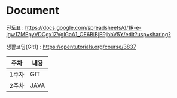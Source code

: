 # Document
  
진도표 : <https://docs.google.com/spreadsheets/d/1R-e-igw1ZMEpyVDCgx1ZVglGaA1_OE6BiBjERjbbV5Y/edit?usp=sharing?>

생활코딩(Git1) : <https://opentutorials.org/course/3837>

|주차|내용|
|------|---|
|1주차|GIT|
|2주차|JAVA|
